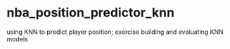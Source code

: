 # nba_position_predictor_knn
using KNN to predict player position; exercise building and evaluating KNN models
